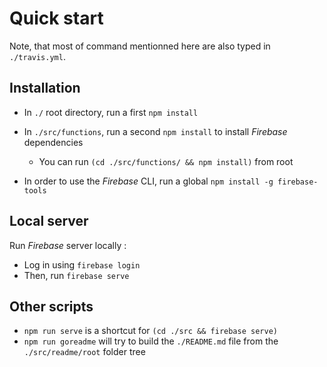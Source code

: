 # Quick start

Note, that most of command mentionned here are also typed in `./travis.yml`.

## Installation

* In `./` root directory, run a first `npm install`
* In `./src/functions`, run a second `npm install` to install *Firebase* dependencies

  * You can run `(cd ./src/functions/ && npm install)` from root
* In order to use the *Firebase* CLI, run a global `npm install -g firebase-tools`

## Local server

Run *Firebase* server locally :
* Log in using `firebase login` 
* Then, run `firebase serve`

## Other scripts

* `npm run serve` is a shortcut for `(cd ./src && firebase serve)`
* `npm run goreadme` will try to build the `./README.md` file from the `./src/readme/root` folder tree